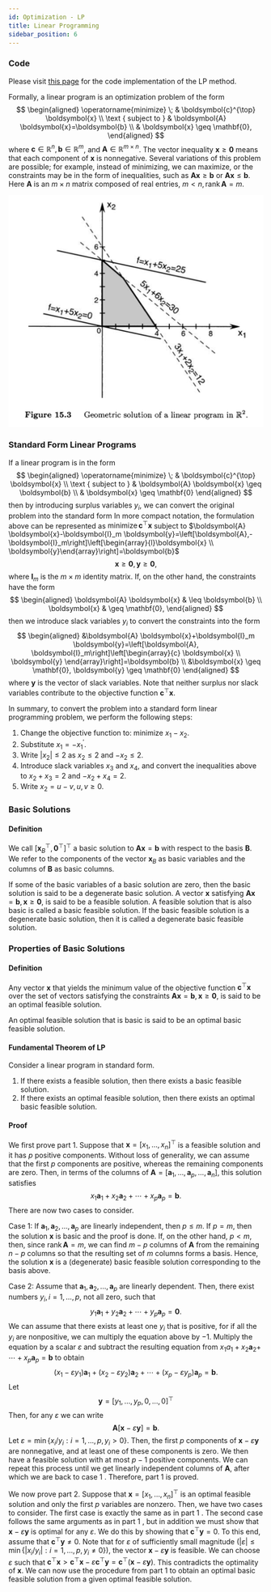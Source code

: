 ```yaml
---
id: Optimization - LP
title: Linear Programming
sidebar_position: 6
---
```


### Code

Please visit [this page](/Code/Optimization/Code%20-%20LP) for the code implementation of the LP method.

Formally, a linear program is an optimization problem of the form
$$
\begin{aligned}
\operatorname{minimize} \; & \boldsymbol{c}^{\top} \boldsymbol{x} \\
\text { subject to } & \boldsymbol{A} \boldsymbol{x}=\boldsymbol{b} \\
& \boldsymbol{x} \geq \mathbf{0},
\end{aligned}
$$
where $\boldsymbol{c} \in \mathbb{R}^n, \boldsymbol{b} \in \mathbb{R}^m$, and $\boldsymbol{A} \in \mathbb{R}^{m \times n}$. The vector inequality $\boldsymbol{x} \geq \mathbf{0}$ means that each component of $\boldsymbol{x}$ is nonnegative. Several variations of this problem are possible; for example, instead of minimizing, we can maximize, or the constraints may be in the form of inequalities, such as $\boldsymbol{A} \boldsymbol{x} \geq \boldsymbol{b}$ or $\boldsymbol{A} \boldsymbol{x} \leq \boldsymbol{b}$. Here $\boldsymbol{A}$ is an $m \times n$ matrix composed of real entries, $m<n, \operatorname{rank} \boldsymbol{A}=m$.

![](/img/Optimization/LP.png)

### Standard Form Linear Programs

If a linear program is in the form
$$
\begin{aligned}
\operatorname{minimize} \; & \boldsymbol{c}^{\top} \boldsymbol{x} \\
\text { subject to } & \boldsymbol{A} \boldsymbol{x} \geq \boldsymbol{b} \\
& \boldsymbol{x} \geq \mathbf{0}
\end{aligned}
$$
then by introducing surplus variables $y_i$, we can convert the original problem into the standard form
In more compact notation, the formulation above can be represented as $\operatorname{minimize} \boldsymbol{c}^{\top} \boldsymbol{x}$
subject to $\boldsymbol{A} \boldsymbol{x}-\boldsymbol{I}_m \boldsymbol{y}=\left[\boldsymbol{A},-\boldsymbol{I}_m\right]\left[\begin{array}{l}\boldsymbol{x} \\ \boldsymbol{y}\end{array}\right]=\boldsymbol{b}$
$$
\boldsymbol{x} \geq \mathbf{0}, \boldsymbol{y} \geq \mathbf{0},
$$
where $\boldsymbol{I}_m$ is the $m \times m$ identity matrix.
If, on the other hand, the constraints have the form
$$
\begin{aligned}
\boldsymbol{A} \boldsymbol{x} & \leq \boldsymbol{b} \\
\boldsymbol{x} & \geq \mathbf{0},
\end{aligned}
$$
then we introduce slack variables $y_i$ to convert the constraints into the form
$$
\begin{aligned}
&\boldsymbol{A} \boldsymbol{x}+\boldsymbol{I}_m \boldsymbol{y}=\left[\boldsymbol{A}, \boldsymbol{I}_m\right]\left[\begin{array}{c}
\boldsymbol{x} \\
\boldsymbol{y}
\end{array}\right]=\boldsymbol{b} \\
&\boldsymbol{x} \geq \mathbf{0}, \boldsymbol{y} \geq \mathbf{0}
\end{aligned}
$$
where $\boldsymbol{y}$ is the vector of slack variables. Note that neither surplus nor slack variables contribute to the objective function $\boldsymbol{c}^{\top} \boldsymbol{x}$.

In summary, to convert the problem into a standard form linear programming problem, we perform the following steps:
1. Change the objective function to: minimize $x_1-x_2$.
2. Substitute $x_1=-x_1^{\prime}$.
3. Write $\left|x_2\right| \leq 2$ as $x_2 \leq 2$ and $-x_2 \leq 2$.
4. Introduce slack variables $x_3$ and $x_4$, and convert the inequalities above to $x_2+x_3=2$ and $-x_2+x_4=2$.
5. Write $x_2=u-v, u, v \geq 0$.

### Basic Solutions

#### Definition

We call $\left[\boldsymbol{x}_B^{\top}, \boldsymbol{0}^{\top}\right]^{\top}$ a basic solution to $\boldsymbol{A x}=\boldsymbol{b}$ with respect to the basis $\boldsymbol{B}$. We refer to the components of the vector $\boldsymbol{x}_B$ as basic variables and the columns of $\boldsymbol{B}$ as basic columns.

If some of the basic variables of a basic solution are zero, then the basic solution is said to be a degenerate basic solution.
A vector $\boldsymbol{x}$ satisfying $\boldsymbol{A} \boldsymbol{x}=\boldsymbol{b}, \boldsymbol{x} \geq \mathbf{0}$, is said to be a feasible solution. A feasible solution that is also basic is called a basic feasible solution. If the basic feasible solution is a degenerate basic solution, then it is called a degenerate basic feasible solution.

### Properties of Basic Solutions

#### Definition

Any vector $\boldsymbol{x}$ that yields the minimum value of the objective function $\boldsymbol{c}^{\top} \boldsymbol{x}$ over the set of vectors satisfying the constraints $\boldsymbol{A} \boldsymbol{x}=\boldsymbol{b}, \boldsymbol{x} \geq \mathbf{0}$, is said to be an optimal feasible solution.

An optimal feasible solution that is basic is said to be an optimal basic feasible solution.

#### Fundamental Theorem of LP

Consider a linear program in standard form.
1. If there exists a feasible solution, then there exists a basic feasible solution.
2. If there exists an optimal feasible solution, then there exists an optimal basic feasible solution.

#### Proof

We first prove part 1. Suppose that $\boldsymbol{x}=\left[x_1, \ldots, x_n\right]^{\top}$ is a feasible solution and it has $p$ positive components. Without loss of generality, we can assume that the first $p$ components are positive, whereas the remaining components are zero. Then, in terms of the columns of $\boldsymbol{A}=\left[\boldsymbol{a}_1, \ldots, \boldsymbol{a}_p, \ldots, \boldsymbol{a}_n\right]$, this solution satisfies
$$
x_1 \boldsymbol{a}_1+x_2 \boldsymbol{a}_2+\cdots+x_p \boldsymbol{a}_p=\boldsymbol{b} .
$$
There are now two cases to consider.

Case 1: If $\boldsymbol{a}_1, \boldsymbol{a}_2, \ldots, \boldsymbol{a}_p$ are linearly independent, then $p \leq m$. If $p=m$, then the solution $\boldsymbol{x}$ is basic and the proof is done. If, on the other hand, $p<m$, then, since $\operatorname{rank} \boldsymbol{A}=m$, we can find $m-p$ columns of $\boldsymbol{A}$ from the remaining $n-p$ columns so that the resulting set of $m$ columns forms a basis. Hence, the solution $\boldsymbol{x}$ is a (degenerate) basic feasible solution corresponding to the basis above.

Case 2: Assume that $\boldsymbol{a}_1, \boldsymbol{a}_2, \ldots, \boldsymbol{a}_p$ are linearly dependent. Then, there exist numbers $y_i, i=1, \ldots, p$, not all zero, such that
$$
y_1 \boldsymbol{a}_1+y_2 \boldsymbol{a}_2+\cdots+y_p \boldsymbol{a}_p=\mathbf{0} .
$$
We can assume that there exists at least one $y_i$ that is positive, for if all the $y_i$ are nonpositive, we can multiply the equation above by $-1$. Multiply the equation by a scalar $\varepsilon$ and subtract the resulting equation from $x_1 a_1+x_2 \boldsymbol{a}_2+$ $\cdots+x_p \boldsymbol{a}_p=\boldsymbol{b}$ to obtain
$$
\left(x_1-\varepsilon y_1\right) \boldsymbol{a}_1+\left(x_2-\varepsilon y_2\right) \boldsymbol{a}_2+\cdots+\left(x_p-\varepsilon y_p\right) \boldsymbol{a}_p=\boldsymbol{b} .
$$
Let
$$
\boldsymbol{y}=\left[y_1, \ldots, y_p, 0, \ldots, 0\right]^{\top}
$$
Then, for any $\varepsilon$ we can write
$$
\boldsymbol{A}[\boldsymbol{x}-\varepsilon \boldsymbol{y}]=\boldsymbol{b} .
$$
Let $\varepsilon=\min \left\{x_i / y_i: i=1, \ldots, p, y_i>0\right\}$. Then, the first $p$ components of $\boldsymbol{x}-\varepsilon \boldsymbol{y}$ are nonnegative, and at least one of these components is zero. We then have a feasible solution with at most $p-1$ positive components. We can repeat this process until we get linearly independent columns of $\boldsymbol{A}$, after which we are back to case 1 . Therefore, part 1 is proved.

We now prove part 2. Suppose that $\boldsymbol{x}=\left[x_1, \ldots, x_n\right]^{\top}$ is an optimal feasible solution and only the first $p$ variables are nonzero. Then, we have two cases to consider. The first case is exactly the same as in part 1 . The second case follows the same arguments as in part 1 , but in addition we must show that $\boldsymbol{x}-\varepsilon \boldsymbol{y}$ is optimal for any $\varepsilon$. We do this by showing that $\boldsymbol{c}^{\top} \boldsymbol{y}=0$. To this end, assume that $\boldsymbol{c}^{\top} \boldsymbol{y} \neq 0$. Note that for $\varepsilon$ of sufficiently small magnitude $\left(|\varepsilon| \leq \min \left\{\left|x_i / y_i\right|: i=1, \ldots, p, y_i \neq 0\right\}\right)$, the vector $\boldsymbol{x}-\varepsilon \boldsymbol{y}$ is feasible. We can choose $\varepsilon$ such that $\boldsymbol{c}^{\top} \boldsymbol{x}>\boldsymbol{c}^{\top} \boldsymbol{x}-\varepsilon \boldsymbol{c}^{\top} \boldsymbol{y}=\boldsymbol{c}^{\top}(\boldsymbol{x}-\varepsilon \boldsymbol{y})$. This contradicts the optimality of $\boldsymbol{x}$. We can now use the procedure from part 1 to obtain an optimal basic feasible solution from a given optimal feasible solution.